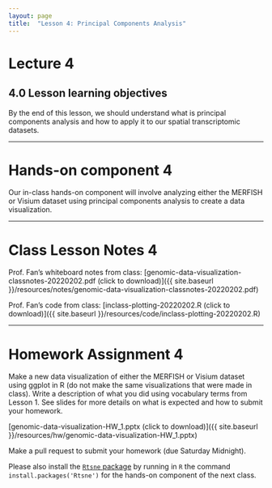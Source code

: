 ```yaml
---
layout: page
title:  "Lesson 4: Principal Components Analysis"
---
```


# Lecture 4

## 4.0 Lesson learning objectives

By the end of this lesson, we should understand what is principal components analysis and how to apply it to our spatial transcriptomic datasets.

---

# Hands-on component 4

Our in-class hands-on component will involve analyzing either the MERFISH or Visium dataset using principal components analysis to create a data visualization. 

---

# Class Lesson Notes 4

Prof. Fan’s whiteboard notes from class: [genomic-data-visualization-classnotes-20220202.pdf (click to download)]({{ site.baseurl }}/resources/notes/genomic-data-visualization-classnotes-20220202.pdf)

Prof. Fan’s code from class: [inclass-plotting-20220202.R (click to download)]({{ site.baseurl }}/resources/code/inclass-plotting-20220202.R) 

---

# Homework Assignment 4

Make a new data visualization of either the MERFISH or Visium dataset using ggplot in R (do not make the same visualizations that were made in class). Write a description of what you did using vocabulary terms from Lesson 1. See slides for more details on what is expected and how to submit your homework. 

[genomic-data-visualization-HW_1.pptx (click to download)]({{ site.baseurl }}/resources/hw/genomic-data-visualization-HW_1.pptx)

Make a pull request to submit your homework (due Saturday Midnight).

Please also install the [`Rtsne` package](https://cran.r-project.org/web/packages/Rtsne/index.html) by running in `R` the command `install.packages('Rtsne')` for the hands-on component of the next class.



